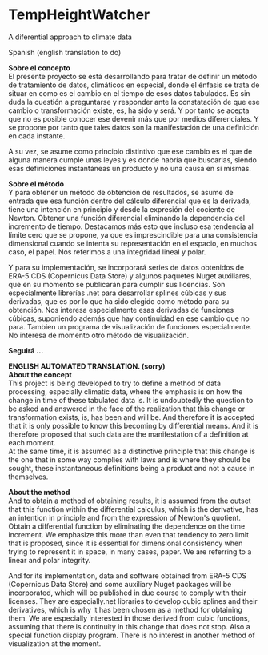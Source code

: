 # TempHeightWatcher
A diferential approach to climate data    

Spanish (english translation to do)  

**Sobre el concepto**    
El presente proyecto se está desarrollando para tratar de definir un método de tratamiento de datos, climáticos en especial, donde el énfasis se trata de situar en como es el cambio en el tiempo de esos datos tabulados. Es sin duda la cuestión a preguntarse y responder ante la constatación de que ese cambio o transformación existe, es, ha sido y será. Y por tanto se acepta que no es posible conocer ese devenir más que por medios diferenciales. Y se propone por tanto que tales datos son la manifestación de una definición en cada instante.   
   
A su vez, se asume como principio distintivo que ese cambio es el que de alguna manera cumple unas leyes y es donde habría que buscarlas, siendo esas definiciones instantáneas un producto y no una causa en sí mismas.   
     
**Sobre el método**   
Y para obtener un método de obtención de resultados, se asume de entrada que esa función dentro del cálculo diferencial que es la derivada, tiene una intención en principio y desde la expresión del cociente de Newton. Obtener una función diferencial eliminando la dependencia del incremento de tiempo. Destacamos más esto que incluso esa tendencia al límite cero que se propone, ya que es imprescindible para una consistencia dimensional cuando se intenta su representación en el espacio, en muchos caso, el papel. Nos referimos a una integridad lineal y polar.   

Y para su implementación, se incorporará series de datos obtenidos de ERA-5 CDS (Copernicus Data Store) y algunos paquetes Nuget auxiliares, que en su momento se publicarán para cumplir sus licencias. Son especialmente librerías .net para desarrollar splines cúbicas y sus derivadas, que es por lo que ha sido elegido como método para su obtención. Nos interesa especialmente esas derivadas de funciones cúbicas, suponiendo además que hay continuidad en ese cambio que no para. Tambien un programa de visualización de funciones especialmente. No interesa de momento otro método de visualización.

**Seguirá ...**


**ENGLISH AUTOMATED TRANSLATION. (sorry)**    
**About the concept**   
This project is being developed to try to define a method of data processing, especially climatic data, where the emphasis is on how the change in time of these tabulated data is. It is undoubtedly the question to be asked and answered in the face of the realization that this change or transformation exists, is, has been and will be. And therefore it is accepted that it is only possible to know this becoming by differential means. And it is therefore proposed that such data are the manifestation of a definition at each moment.   
At the same time, it is assumed as a distinctive principle that this change is the one that in some way complies with laws and is where they should be sought, these instantaneous definitions being a product and not a cause in themselves.  
   
**About the method**    
And to obtain a method of obtaining results, it is assumed from the outset that this function within the differential calculus, which is the derivative, has an intention in principle and from the expression of Newton's quotient. Obtain a differential function by eliminating the dependence on the time increment. We emphasize this more than even that tendency to zero limit that is proposed, since it is essential for dimensional consistency when trying to represent it in space, in many cases, paper. We are referring to a linear and polar integrity.   

And for its implementation, data and software obtained from ERA-5 CDS (Copernicus Data Store) and some auxiliary Nuget packages will be incorporated, which will be published in due course to comply with their licenses. They are especially.net libraries to develop cubic splines and their derivatives, which is why it has been chosen as a method for obtaining them. We are especially interested in those derived from cubic functions, assuming that there is continuity in this change that does not stop. Also a special function display program. There is no interest in another method of visualization at the moment.
